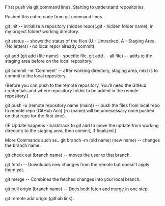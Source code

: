 First push via git command lines, Starting to understand repositories.

Pushed this entire code from git command lines.

git init -- initialize a repository (hidden repo)(.git - hidden folder name), in my project folder/ working directory.

git status -- shows the status of the files (U - Untracked, A - Staging Area, (No letters) - no local repo/ already commit).

git add (git add (file name) - specific file, git add . - all file) -- adds to the staging area before on the local repository.

git commit -m 'Comment' -- after working directory, staging area, next is to commit to the local repository.

(Before you can push to the remote repository, You'll need the GitHub credentials and where repository folder to be added in the remote repository.)

git push -u (remote repository name (main)) -- push the files from local repo to remote repo (GitHub Acc) (-u (name) will be unnecessary once pushed on that repo for the first time).

(IF Update happens - backtrack to git add to move the update from working directory to the staging area, then commit, If finalized.)

More Commands such as..
git branch -m (old name) (new name) -- changes the branch name.

git check out (branch name) -- moves the user to that branch.

git fetch -- Downloads new changes from the remote but doesn't apply them yet.

git merge -- Combines the fetched changes into your local branch.

git pull origin (branch name) -- Does both fetch and merge in one step.

git remote add origin (github link).
